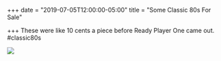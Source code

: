 +++
date = "2019-07-05T12:00:00-05:00"
title = "Some Classic 80s For Sale"

+++
These were like 10 cents a piece before Ready Player One came out. #classic80s

![](https://res.cloudinary.com/tobyblog/image/upload/v1562350559/img/A4811F09-5996-4798-861A-68A49253B836.jpg)